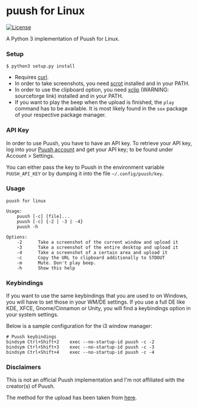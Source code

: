 puush for Linux
===============

[![License](http://img.shields.io/badge/license-MIT-red.svg)](https://github.com/KoffeinFlummi/puush/blob/master/LICENSE)

A Python 3 implementation of Puush for Linux.


### Setup

```
$ python3 setup.py install
```

* Requires [curl](https://github.com/bagder/curl).
* In order to take screenshots, you need [scrot](https://github.com/dreamer/scrot) installed and in your PATH.
* In order to use the clipboard option, you need [xclip](http://sourceforge.net/projects/xclip/) (WARNING: sourceforge link) installed and in your PATH.
* If you want to play the beep when the upload is finished, the `play` command has to be available. It is most likely found in the `sox` package of your respective package manager.


### API Key

In order to use Puush, you have to have an API key. To retrieve your API key, log into your [Puush account](http://puush.me/account) and get your API key; to be found under Account > Settings.

You can either pass the key to Puush in the environment variable `PUUSH_API_KEY` or by dumping it into the file `~/.config/puush/key`.


### Usage

```
puush for linux

Usage:
    puush [-c] [file]...
    puush [-c] {-2 | -3 | -4}
    puush -h

Options:
    -2      Take a screenshot of the current window and upload it
    -3      Take a screenshot of the entire desktop and upload it
    -4      Take a screenshot of a certain area and upload it
    -c      Copy the URL to clipboard additionally to STDOUT
    -m      Mute. Don't play beep.
    -h      Show this help
```


### Keybindings

If you want to use the same keybindings that you are used to on Windows, you will have to set those in your WM/DE settings. If you use a full DE like KDE, XFCE, Gnome/Cinnamon or Unity, you will find a keybindings option in your system settings.

Below is a sample configuration for the i3 window manager:

```
# Puush keybindings
bindsym Ctrl+Shift+2    exec --no-startup-id puush -c -2
bindsym Ctrl+Shift+3    exec --no-startup-id puush -c -3
bindsym Ctrl+Shift+4    exec --no-startup-id puush -c -4
```


### Disclaimers

This is not an official Puush implementation and I'm not affiliated with the creator(s) of Puush.

The method for the upload has been taken from [here](https://github.com/blha303/puush-linux).
